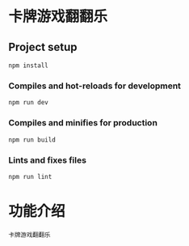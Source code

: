 # 卡牌游戏翻翻乐

## Project setup
```
npm install
```

### Compiles and hot-reloads for development
```
npm run dev
```

### Compiles and minifies for production
```
npm run build
```

### Lints and fixes files
```
npm run lint
```
# 功能介绍
```
卡牌游戏翻翻乐
```
